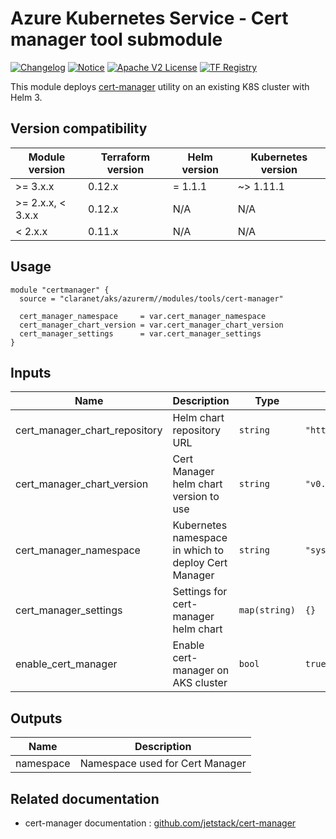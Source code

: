 # Azure Kubernetes Service - Cert manager tool submodule
[![Changelog](https://img.shields.io/badge/changelog-release-green.svg)](CHANGELOG.md) [![Notice](https://img.shields.io/badge/notice-copyright-yellow.svg)](NOTICE) [![Apache V2 License](https://img.shields.io/badge/license-Apache%20V2-orange.svg)](LICENSE) [![TF Registry](https://img.shields.io/badge/terraform-registry-blue.svg)](https://registry.terraform.io/modules/claranet/aks/azurerm/latest/submodules/cert-manager)

This module deploys [cert-manager](https://cert-manager.io/docs/) utility on an existing K8S cluster with Helm 3.

## Version compatibility

| Module version    | Terraform version | Helm version | Kubernetes version |
|-------------------|-------------------|--------------|--------------------|
| >= 3.x.x          | 0.12.x            | = 1.1.1      | ~> 1.11.1          |
| >= 2.x.x, < 3.x.x | 0.12.x            | N/A          | N/A                |
| <  2.x.x          | 0.11.x            | N/A          | N/A                |

## Usage

```hcl
module "certmanager" {
  source = "claranet/aks/azurerm//modules/tools/cert-manager"

  cert_manager_namespace     = var.cert_manager_namespace
  cert_manager_chart_version = var.cert_manager_chart_version
  cert_manager_settings      = var.cert_manager_settings
}

```

## Inputs

| Name | Description | Type | Default | Required |
|------|-------------|------|---------|:--------:|
| cert\_manager\_chart\_repository | Helm chart repository URL | `string` | `"https://charts.jetstack.io"` | no |
| cert\_manager\_chart\_version | Cert Manager helm chart version to use | `string` | `"v0.13.0"` | no |
| cert\_manager\_namespace | Kubernetes namespace in which to deploy Cert Manager | `string` | `"system-cert-manager"` | no |
| cert\_manager\_settings | Settings for cert-manager helm chart | `map(string)` | `{}` | no |
| enable\_cert\_manager | Enable cert-manager on AKS cluster | `bool` | `true` | no |

## Outputs

| Name | Description |
|------|-------------|
| namespace | Namespace used for Cert Manager |

## Related documentation

- cert-manager documentation : [github.com/jetstack/cert-manager](https://github.com/jetstack/cert-manager)
